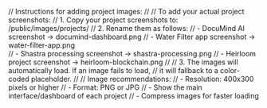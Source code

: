 // Instructions for adding project images:
// 
// To add your actual project screenshots:
// 1. Copy your project screenshots to: /public/images/projects/
// 2. Rename them as follows:
//    - DocuMind AI screenshot → documind-dashboard.png
//    - Water Filter app screenshot → water-filter-app.png  
//    - Shastra processing screenshot → shastra-processing.png
//    - Heirloom project screenshot → heirloom-blockchain.png
//
// 3. The images will automatically load. If an image fails to load,
//    it will fallback to a color-coded placeholder.
//
// Image recommendations:
// - Resolution: 400x300 pixels or higher
// - Format: PNG or JPG
// - Show the main interface/dashboard of each project
// - Compress images for faster loading
